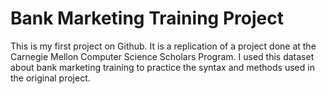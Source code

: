 # Bank Marketing Training Project
This is my first project on Github. It is a replication of a project done at the Carnegie Mellon Computer Science Scholars Program. I used this dataset about bank marketing training to practice the syntax and methods used in the original project. 
